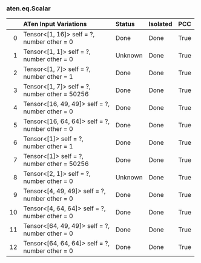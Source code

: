 ### aten.eq.Scalar
|    | ATen Input Variations                              | Status   | Isolated   | PCC   |
|---:|:---------------------------------------------------|:---------|:-----------|:------|
|  0 | Tensor<[1, 16]> self = ?,<br>number other = 0      | Done     | Done       | True  |
|  1 | Tensor<[1, 1]> self = ?,<br>number other = 0       | Unknown  | Done       | True  |
|  2 | Tensor<[1, 7]> self = ?,<br>number other = 1       | Done     | Done       | True  |
|  3 | Tensor<[1, 7]> self = ?,<br>number other = 50256   | Done     | Done       | True  |
|  4 | Tensor<[16, 49, 49]> self = ?,<br>number other = 0 | Done     | Done       | True  |
|  5 | Tensor<[16, 64, 64]> self = ?,<br>number other = 0 | Done     | Done       | True  |
|  6 | Tensor<[1]> self = ?,<br>number other = 1          | Done     | Done       | True  |
|  7 | Tensor<[1]> self = ?,<br>number other = 50256      | Done     | Done       | True  |
|  8 | Tensor<[2, 1]> self = ?,<br>number other = 0       | Unknown  | Done       | True  |
|  9 | Tensor<[4, 49, 49]> self = ?,<br>number other = 0  | Done     | Done       | True  |
| 10 | Tensor<[4, 64, 64]> self = ?,<br>number other = 0  | Done     | Done       | True  |
| 11 | Tensor<[64, 49, 49]> self = ?,<br>number other = 0 | Done     | Done       | True  |
| 12 | Tensor<[64, 64, 64]> self = ?,<br>number other = 0 | Done     | Done       | True  |

